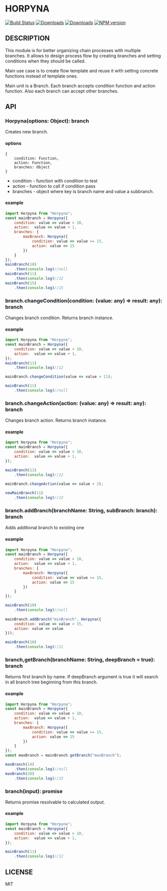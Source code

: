 # HORPYNA
[![Build Status](https://travis-ci.org/uhlryk/horpyna.svg)](https://travis-ci.org/uhlryk/horpyna)
[![Downloads](https://img.shields.io/npm/dt/horpyna.svg)](https://www.npmjs.com/package/horpyna)
[![Downloads](https://img.shields.io/npm/dm/horpyna.svg)](https://www.npmjs.com/package/horpyna)
[![NPM version](https://img.shields.io/npm/v/horpyna.svg)](https://www.npmjs.com/package/horpyna)

## DESCRIPTION

This module is for better organizing chain processes with multiple branches.
It allows to design process flow by creating branches and setting conditions when 
they should be called. 

Main use case is to create flow template and reuse it with setting concrete functions instead of template ones.

Main unit is a Branch. Each branch accepts condition function and action function. 
Also each branch can accept other branches. 

## API

### Horpyna(options: Object): branch

Creates new branch.

#### options

```
{
    condition: Function,
    action: Function,
    branches: Object
}
```

 * condition - function with condition to test
 * action - function to call if condition pass
 * branches - object where key is branch name and value a subbranch.
 
#### example

```javascript
import Horpyna from "Horpyna";
const mainBranch = Horpyna({ 
    condition: value => value > 10, 
    action:  value => value + 1,
    branches: {
        maxBranch: Horpyna({
            condition: value => value >= 15,
            action: value => 15
        })
    }
});
mainBranch(10)
    .then(console.log)//null
mainBranch(11)
    .then(console.log)//12
mainBranch(15)
    .then(console.log)//15
```

### branch.changeCondition(condition: (value: any) => result: any): branch

Changes branch condition. Returns branch instance.

#### example
```javascript
import Horpyna from "Horpyna";
const mainBranch = Horpyna({ 
    condition: value => value > 10, 
    action:  value => value + 1,
});
mainBranch(11)
    .then(console.log)//12

mainBranch.changeCondition(value => value > 11);

mainBranch(11)
    .then(console.log)//null
```

### branch.changeAction(action: (value: any) => result: any): branch

Changes branch action. Returns branch instance.

#### example
```javascript
import Horpyna from "Horpyna";
const mainBranch = Horpyna({ 
    condition: value => value > 10, 
    action:  value => value + 1,
});

mainBranch(11)
    .then(console.log)//12
    
mainBranch.changeAction(value => value + 2);

newMainBranch(11)
    .then(console.log)//13
```

### branch.addBranch(branchName: String, subBranch: branch): branch

Adds additional branch to existing one

#### example
```javascript
import Horpyna from "Horpyna";
const mainBranch = Horpyna({ 
    condition: value => value > 10, 
    action:  value => value + 1,
    branches: {
        maxBranch: Horpyna({
            condition: value => value >= 15,
            action: value => 15
        })
    }
});

mainBranch(10)
    .then(console.log)//null
    
mainBranch.addBranch("minBranch", Horpyna({
    condition: value => value < 15,
    action: value => value
}));

mainBranch(10)
    .then(console.log)//11
```

### branch,getBranch(branchName: String, deepBranch = true): branch

Returns first branch by name. If deepBranch argument is true it will search in all branch tree beginning from this branch.

#### example
```javascript
import Horpyna from "Horpyna";
const mainBranch = Horpyna({ 
    condition: value => value > 10, 
    action:  value => value + 1,
    branches: {
        maxBranch: Horpyna({
            condition: value => value >= 15,
            action: value => 15
        })
    }
});
const maxBranch = mainBranch.getBranch("maxBranch");

maxBranch(14)
    .then(console.log)//null
maxBranch(20)
    .then(console.log)//15
```

### branch(input): promise

Returns promise resolvable to calculated output.

#### example
```javascript
import Horpyna from "Horpyna";
const mainBranch = Horpyna({ 
    condition: value => value > 10, 
    action:  value => value + 1,
});

mainBranch(11)
    .then(console.log)//12
```

## LICENSE

MIT



